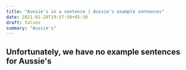 ```yaml
---
title: "Aussie's in a sentence | Aussie's example sentences"
date: 2021-01-20T19:57:50+05:30
draft: falses
summary: "Aussie's"
---
```

## Unfortunately, we have no example sentences for Aussie's                 

